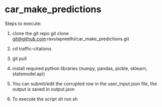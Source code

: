 # car_make_predictions

Steps to execute:

1. clone the git repo 
git clone git@github.com:ravulapreethi/car_make_predictions.git

2. cd traffic-citations

3. git pull

4. install required python libraries (numpy, pandas, pickle, sklearn, statsmodel.api)
5. You can submit/edit the corrupted row in the user_input.json file, the output is saved in output.json 

6. To execute the script 
   sh run.sh
   
